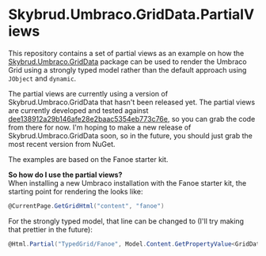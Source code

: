 # Skybrud.Umbraco.GridData.PartialViews

This repository contains a set of partial views as an example on how the [Skybrud.Umbraco.GridData](https://github.com/skybrud/Skybrud.Umbraco.GridData) package can be used to render the Umbraco Grid using a strongly typed model rather than the default approach using `JObject` and `dynamic`.

The partial views are currently using a version of Skybrud.Umbraco.GridData that hasn't been released yet. The partial views are currently developed and tested against [dee138912a29b146afe28e2baac5354eb773c76e](https://github.com/skybrud/Skybrud.Umbraco.GridData/commit/dee138912a29b146afe28e2baac5354eb773c76e), so you can grab the code from there for now. I'm hoping to make a new release of Skybrud.Umbraco.GridData soon, so in the future, you should just grab the most recent version from NuGet.

The examples are based on the Fanoe starter kit.

**So how do I use the partial views?**  
When installing a new Umbraco installation with the Fanoe starter kit, the starting point for rendering the looks like:

```C#
@CurrentPage.GetGridHtml("content", "fanoe")
```

For the strongly typed model, that line can be changed to (I'll try making that prettier in the future):

```C#
@Html.Partial("TypedGrid/Fanoe", Model.Content.GetPropertyValue<GridDataModel>("content"))
```
